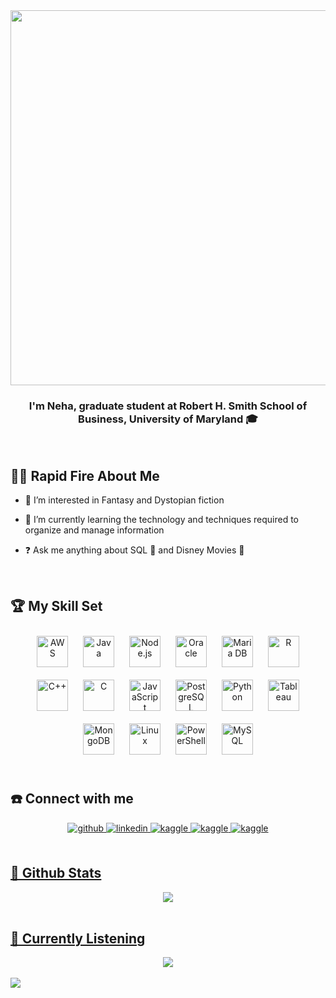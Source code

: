 <div align="center">
<img src="https://rishavanand.github.io/static/images/greetings.gif" align="center" height="" width="600" />
</div>  
  
### <div align="center">I'm Neha, graduate student at Robert H. Smith School of Business, University of Maryland 🎓</div>  
  

<br>  

## 💁‍♀️ Rapid Fire About Me

- 👀 I’m interested in Fantasy and Dystopian fiction  
  

- 🌱 I’m currently learning the technology and techniques required to organize and manage information  
  

- ❓ Ask me anything about SQL 📝 and Disney Movies 🎥  
  

<br/>  


## 🏆 My Skill Set  
<div align="center">  
<img style="margin: 10px" src="https://profilinator.rishav.dev/skills-assets/amazonwebservices-original-wordmark.svg" alt="AWS" height="50" />  
<img style="margin: 10px" src="https://profilinator.rishav.dev/skills-assets/java-original-wordmark.svg" alt="Java" height="50" />  
<img style="margin: 10px" src="https://profilinator.rishav.dev/skills-assets/nodejs-original-wordmark.svg" alt="Node.js" height="50" />  
<img style="margin: 10px" src="https://profilinator.rishav.dev/skills-assets/oracle-original.svg" alt="Oracle" height="50" />  
<img style="margin: 10px" src="https://profilinator.rishav.dev/skills-assets/mariadb.png" alt="Maria DB" height="50" />  
<img style="margin: 10px" src="https://profilinator.rishav.dev/skills-assets/r.svg" alt="R" height="50" />  
<img style="margin: 10px" src="https://profilinator.rishav.dev/skills-assets/cplusplus-original.svg" alt="C++" height="50" />  
<img style="margin: 10px" src="https://profilinator.rishav.dev/skills-assets/c-original.svg" alt="C" height="50" />  
<img style="margin: 10px" src="https://profilinator.rishav.dev/skills-assets/javascript-original.svg" alt="JavaScript" height="50" />  
<img style="margin: 10px" src="https://profilinator.rishav.dev/skills-assets/postgresql-original-wordmark.svg" alt="PostgreSQL" height="50" />  
<img style="margin: 10px" src="https://profilinator.rishav.dev/skills-assets/python-original.svg" alt="Python" height="50" />  
<img style="margin: 10px" src="https://profilinator.rishav.dev/skills-assets/tableau.svg" alt="Tableau" height="50" />  
<img style="margin: 10px" src="https://profilinator.rishav.dev/skills-assets/mongodb-original-wordmark.svg" alt="MongoDB" height="50" />  
<img style="margin: 10px" src="https://profilinator.rishav.dev/skills-assets/linux-original.svg" alt="Linux" height="50" />  
<img style="margin: 10px" src="https://profilinator.rishav.dev/skills-assets/powershell.png" alt="PowerShell" height="50" />  
<img style="margin: 10px" src="https://profilinator.rishav.dev/skills-assets/mysql-original-wordmark.svg" alt="MySQL" height="50" />  
</div>  

<br/>  


## ☎️ Connect with me  
<div align="center">
<a href="https://github.com/Neha-Ambekar" target="_blank">
<img src=https://img.shields.io/badge/github-%2324292e.svg?&style=for-the-badge&logo=github&logoColor=white alt=github style="margin-bottom: 5px;" />
</a>
<a href="https://linkedin.com/innehaambekar/" target="_blank">
<img src=https://img.shields.io/badge/linkedin-%231E77B5.svg?&style=for-the-badge&logo=linkedin&logoColor=white alt=linkedin style="margin-bottom: 5px;" />
</a>
<a href="https://www.kaggle.com/nehaambekar" target="_blank">
<img src=https://img.shields.io/badge/kaggle-%2344BAE8.svg?&style=for-the-badge&logo=kaggle&logoColor=white alt=kaggle style="margin-bottom: 5px;" />
</a>  
<a href="https://mail.google.com/mail/?view=cm&source=mailto&to=asneha1996@gmail.com" target="_blank">
<img src=https://img.shields.io/badge/Gmail-D14836?style=for-the-badge&logo=gmail&logoColor=white alt=kaggle style="margin-bottom: 5px;" />
</a>  
<a href="https://www.goodreads.com/nehaambekar" target="_blank">  
<img src=https://img.shields.io/badge/Goodreads-372213?style=for-the-badge&logo=goodreads&logoColor=white alt=kaggle style="margin-bottom: 5px;" />
</div>  
  

<br/>  


## 🚀 Github Stats  
<div align="center"><img src="https://github-readme-stats.vercel.app/api?username=Neha-Ambekar&show_icons=true&count_private=true&hide_border=true" align="center" /></div>  

<br/>  


## 🎵 Currently Listening
<div align="center"><img src="https://spotify-github-profile.vercel.app/api/view?uid=asneha96&cover_image=true&theme=natemoo-re&bar_color=a64eb1&bar_color_cover=true" /></div>  

<br/>  

<div align="left">
<img src="https://komarev.com/ghpvc/?username=Neha-Ambekar&&style=flat-square" align="left" />
</div>  

<br />

